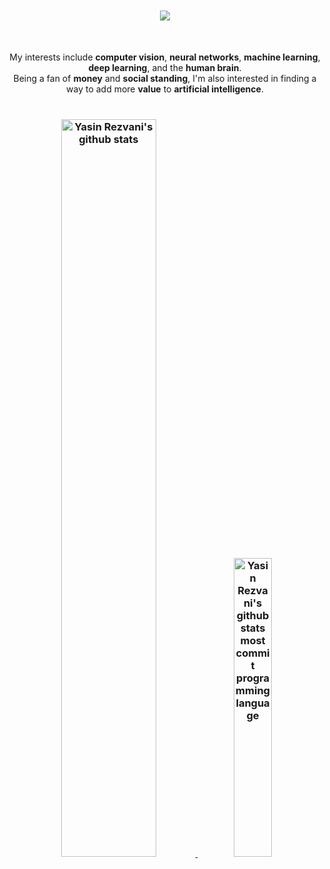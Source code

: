<a href="https://github.com/yasinrezvani">
  <img src="https://github.com/user-attachments/assets/4d72bd9d-cfe1-4fb1-9ac4-b8f965a1aaf2" width="100%" height="3px"/>
</a>

<h3 align="center">
 
<a href="https://github.com/yasinrezvani">
  <img src="https://readme-typing-svg.herokuapp.com/?lines=%F0%9F%99%8F%F0%9F%94%8D%F0%9F%8C%9F%20I%20appreciate%20your%20support%20and%20checking%20out%20my%20repositories!%20%F0%9F%8C%9F%F0%9F%94%8D%F0%9F%99%8F;%F0%9F%8F%86%F0%9F%8E%AF%F0%9F%92%AA%20Keep%20working%20hard,%20stay%20motivated,%20and%20hit%20your%20targets!%20%F0%9F%92%AA%F0%9F%8E%AF%F0%9F%8F%86;&font=Roboto&center=true&width=1000&height=55&color=58a6ff&vCenter=true&size=29">
</a>

  
</h3>

<a href="https://github.com/yasinrezvani">
  <img src="https://github.com/user-attachments/assets/4d72bd9d-cfe1-4fb1-9ac4-b8f965a1aaf2" width="100%" height="3px"/>
</a>

<br>
<br>
<div align="center">
  
  My interests include **computer vision**, **neural networks**, **machine learning**, **deep learning**, and the **human brain**.<br>
  Being a fan of **money** and **social standing**, I'm also interested in finding a way to add more **value** to **artificial intelligence**.

</div>


<a href="https://github.com/yasinrezvani">
  <img src="https://github.com/user-attachments/assets/4d72bd9d-cfe1-4fb1-9ac4-b8f965a1aaf2" width="100%" height="3px"/>
</a>


<h3 align="center">

<a href="https://github.com/yasinrezvani">

   <img  src="https://github-readme-stats.vercel.app/api?username=yasinrezvani&show_icons=true&line_height=30&rank_icon=github&hide_border=true&show=prs_merged,prs_merged_percentage&theme=algolia" width="55%" alt="Yasin Rezvani's github stats"/>
</a>

<a href="https://github.com/yasinrezvani"> 

<img src="http://github-profile-summary-cards.vercel.app/api/cards/most-commit-language?username=yasinrezvani&show_icons=true&line_height=30&theme=algolia" width="35%"  alt="Yasin Rezvani's github stats most commit programming language"/>

</a>
<a href="https://github.com/yasinrezvani">
  <img src="https://github.com/user-attachments/assets/4d72bd9d-cfe1-4fb1-9ac4-b8f965a1aaf2" width="100%" height="3px"/>
</a>

<h3/>




